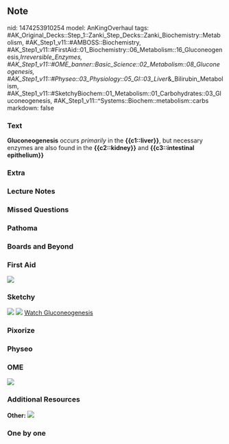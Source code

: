 ## Note
nid: 1474253910254
model: AnKingOverhaul
tags: #AK_Original_Decks::Step_1::Zanki_Step_Decks::Zanki_Biochemistry::Metabolism, #AK_Step1_v11::#AMBOSS::Biochemistry, #AK_Step1_v11::#FirstAid::01_Biochemistry::06_Metabolism::16_Gluconeogenesis,_Irreversible_Enzymes, #AK_Step1_v11::#OME_banner::Basic_Science::02_Metabolism::08_Gluconeogenesis, #AK_Step1_v11::#Physeo::03_Physiology::05_GI::03_Liver_&_Bilirubin_Metabolism, #AK_Step1_v11::#SketchyBiochem::01_Metabolism::01_Carbohydrates::03_Gluconeogenesis, #AK_Step1_v11::^Systems::Biochem::metabolism::carbs
markdown: false

### Text
<div>
  <b>Gluconeogenesis</b> occurs <i>primarily</i> in the
  <b>{{c1::liver}}</b>, but necessary enzymes are also found in the
  <b>{{c2::kidney}}</b> and <b>{{c3::intestinal epithelium}}</b>
</div>

### Extra


### Lecture Notes


### Missed Questions


### Pathoma


### Boards and Beyond


### First Aid
<img src="Pathways.png">

### Sketchy
<img src="Screen%20Shot%202021-01-07%20at%2014.52.09.jpg">
<img src="Screen%20Shot%202021-01-07%20at%2014.53.21.jpg"> <a href=
"https://dashboard.sketchy.com/study/medical/courses/medical-biochemistry/units/medical-biochemistry-metabolism/videos/medical-biochemistry-metabolism-carbohydrates-gluconeogenesis?utm_source=anki&utm_medium=partnership&utm_campaign=february_update&utm_content=medical">
Watch Gluconeogenesis</a>

### Pixorize


### Physeo


### OME
<div class="ome-widget">
  <a href=
  "https://onlinemeded.org/spa/metabolism/gluconeogenesis/acquire?ref=anki">
  <img src="_OME_AnkiFlashcards_Lesson_6.png"></a>
</div>

### Additional Resources
<b>Other:</b> <img src="tmpMYOuFF.png">

### One by one

